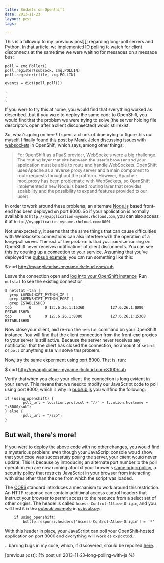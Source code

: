 ```yaml
---
title: Sockets on OpenShift
date: 2013-11-23
layout: post
tags:

---
```


This is a followup to my [previous post][] regarding long-poll
servers and Python.  In that article, we implemented IO polling to
watch for client disconnects at the same time we were waiting for
messages on a message bus:

    poll = zmq.Poller()
    poll.register(subsock, zmq.POLLIN)
    poll.register(rfile, zmq.POLLIN)

    events = dict(poll.poll())

    .
    .
    .

If you were to try this at home, you would find that everything worked
as described...but if you were to deploy the same code to OpenShift,
you would find that the problem we were trying to solve (the server
holding file descriptors open after a client disconnected) would still
exist.

So, what's going on here?  I spent a chunk of time trying to figure
this out myself.  I finally found [this post][paas-websockets] by
Marak Jelen discussing issues with [websockets][] in OpenShift, which
says, among other things:

> For OpenShift as a PaaS provider, WebSockets were a big challenge.
> The routing layer that sits between the user's browser and your
> application must be able to route and handle WebSockets. OpenShift
> uses Apache as a reverse proxy server and a main component to route
> requests throughout the platform. However, Apache's mod_proxy has
> been problematic with WebSockets, so OpenShift implemented a new
> Node.js based routing layer that provides scalability and the
> possibility to expand features provided to our users.

In order to work around these problems, an alternate [Node.js][] based
front-end has been deployed on port 8000.  So if your application is
normally available at `http://myapplication-myname.rhcloud.com`, you
can also access it at `http://myapplication-myname.rhcloud.com:8000`.

Not unexpectedly, it seems that the same things that can cause
difficulties with WebSockets connections can also interfere with the
operation of a long-poll server.  The root of the problem is that your
service running on OpenShift never receives notifications of client
disconnects.  You can see this by opening up a connection to your
service.  Assuming that you've deployed the [pubsub example][], you
can run something like this:

  $ curl http://myapplication-myname.rhcloud.com/sub

Leave the connection open and [log in to your OpenShift
instance][login].  Run `netstat` to see the existing connection:

    $ netstat -tan |
      grep $OPENSHIFT_PYTHON_IP |
      grep $OPENSHIFT_PYTHON_PORT |
      grep ESTABLISHED
    tcp        0      0 127.6.26.1:15368            127.6.26.1:8080             ESTABLISHED 
    tcp        0      0 127.6.26.1:8080             127.6.26.1:15368            ESTABLISHED 

Now close your client, and re-run the `netstat` command on your
OpenShift instance.  You will find that the client connection  from
the front-end proxies to your server is still active.  Because the
server never receives any notification that the client has closed the
connection, no amount of `select` or `poll` or anything else will
solve this problem.

Now, try the same experiment using port 8000.  That is, run:

  $ curl http://myapplication-myname.rhcloud.com:8000/sub

Verify that when you close your client, the connection is long evident
in your server.  This means that we need to modify our JavaScript code
to poll using port 8000, which is why in [pubsub.js][] you will find
the following:

    if (using_openshift) {
            poll_url = location.protocol + "//" + location.hostname + ":8000/sub";
    } else {
            poll_url = "/sub";
    }

## But wait, there's more!

If you were to deploy the above code with no other changes, you would
find a mysterious problem: even though your JavaScript console would
show that your code was successfully polling the server, your client
would never update.  This is because by introducing an alternate port
number to the poll operation you are now running afoul of your
brower's [same origin policy][], a security policy that restricts
JavaScript in your browser from interacting with sites other than the
one from which the script was loaded.

The [CORS][] standard introduces a mechanism to work around this
restriction.  An HTTP response can contain additional access control
headers that instruct your browser to permit access to the resource from
a select set of other origins.  The header is called
`Access-Control-Alliow-Origin`, and you will find it in the [pubsub
example][] in [pubsub.py][]:

        if using_openshift:
            bottle.response.headers['Access-Control-Allow-Origin'] = '*'

With this header in place, your JavaScript can poll your
OpenShift-hosted application on port 8000 and everything will work as
expected...

...barring bugs in my code, which, if discovered, should be reported
[here][issues].

[pubsub example]: https://github.com/larsks/pubsub_example/
[pubsub.js]: https://github.com/larsks/pubsub_example/blob/master/static/pubsub.js
[pubsub.py]: https://github.com/larsks/pubsub_example/blob/master/pubsub.py
[openshift]: http://www.openshift.com/
[paas-websockets]: https://www.openshift.com/blogs/paas-websockets
[websockets]: http://en.wikipedia.org/wiki/WebSocket
[login]: https://www.openshift.com/developers/remote-access
[same origin policy]: http://en.wikipedia.org/wiki/Same-origin_policy
[cors]: http://en.wikipedia.org/wiki/Cross-origin_resource_sharing
[issues]: https://github.com/larsks/pubsub_example/issues
[node.js]: http://nodejs.org/
[previous post]: {% post_url 2013-11-23-long-polling-with-ja %}

